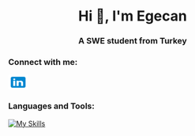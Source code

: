 <h1 align="center">Hi 👋, I'm Egecan</h1>

<h3 align="center">A SWE student from Turkey</h3>

<h3 align="left">Connect with me:</h3>
<p align="left">
<a href="https://www.linkedin.com/in/egecan-evgin-6533931ab/" target="blank"><img align="center" src="https://github.com/egecancevgin/egecancevgin/blob/main/icons8-linkedin.svg" alt="egecan-evgin" height="30" width="40" /></a>
</p>

### Languages and Tools:
[![My Skills](https://skillicons.dev/icons?i=py,linux,redhat,bash,ansible,fastapi,django,mongodb,git,docker,prometheus,grafana,vim,sklearn,tensorflow)](https://skillicons.dev)


